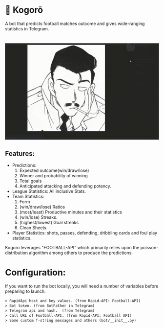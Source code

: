 # 🎯 Kogorō

A bot that predicts football matches outcome and gives wide-ranging statistics in Telegram.
#
<img src="github/kogoroGIF.gif" width="560" height="315"/>

## Features:
- Predictions: 
  1) Expected outcome(win/draw/lose)
  2) Winner and probability of winning
  3) Total goals
  4) Anticipated attacking and defending potency. 
- League Statistics: All inclusive Stats.
- Team Statistics: 
  1) Form 
  2) (win/draw/lose) Ratios
  3) (most/least) Productive minutes and their statistics
  4) (win/lose) Streaks. 
  5) (highest/lowest) Goal streaks
  6) Clean Sheets
- Player Statistics: shots, passes, defending, dribbling cards and foul play statistics.

Kogoro leverages "FOOTBALL-API" which primarily relies upon the poisson-distribution algorithm among others to produce the predictions.

# Configuration:
If you want to run the bot locally, you will need a number of variables before preparing to launch.

```
> RapidApi host and key values. (from Rapid-API: Football-API)
> Bot token. (from BotFather in Telegram)
> Telegram api and hash.  (from Telegram)
> Call URL of Football-API. (from Rapid-API: Football API)
> Some custom f-string messages and others (bot/__init__.py)
```
